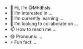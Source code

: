 - 👋 Hi, I’m @Mhdhsls
- 👀 I’m interested in ...
- 🌱 I’m currently learning ...
- 💞️ I’m looking to collaborate on ...
- 📫 How to reach me ...
- 😄 Pronouns: ...
- ⚡ Fun fact: ...

<!---
Mhdhsls/Mhdhsls is a ✨ special ✨ repository because its `README.md` (this file) appears on your GitHub profile.
You can click the Preview link to take a look at your changes.
--->
